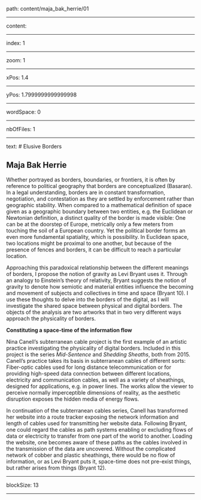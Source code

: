 path: content/maja_bak_herrie/01

----

content: 

----

index: 1

----

zoom: 1

----

xPos: 1.4

----

yPos: 1.7999999999999998

----

wordSpace: 0

----

nbOfFiles: 1

----

text: # Elusive Borders
## Maja Bak Herrie

Whether portrayed as borders, boundaries, or frontiers, it is often by reference to political geography that borders are conceptualized (Basaran). In a legal understanding, borders are in constant transformation, negotiation, and contestation as they are settled by enforcement rather than geographic stability. When compared to a mathematical definition of space given as a geographic boundary between two entities, e.g. the Euclidean or Newtonian definition, a distinct quality of the border is made visible: One can be at the doorstep of Europe, metrically only a few meters from touching the soil of a European country. Yet the political border forms an even more fundamental spatiality, which is possibility. In Euclidean space, two locations might be proximal to one another, but because of the presence of fences and borders, it can be difficult to reach a particular location.

Approaching this paradoxical relationship between the different meanings of borders, I propose the notion of gravity as Levi Bryant uses it. Through an analogy to Einstein’s theory of relativity, Bryant suggests the notion of gravity to denote how semiotic and material entities influence the becoming and movement of subjects and collectives in time and space (Bryant 10). I use these thoughts to delve into the borders of the digital, as I will investigate the shared space between physical and digital borders. The objects of the analysis are two artworks that in two very different ways approach the physicality of borders.


**Constituting a space-time of the information flow**

Nina Canell’s subterranean cable project is the first example of an artistic practice investigating the physicality of digital borders. Included in this project is the series *Mid-Sentence* and *Shedding Sheaths*, both from 2015. Canell’s practice takes its basis in subterranean cables of different sorts: Fiber-optic cables used for long distance telecommunication or for providing high-speed data connection between different locations, electricity and communication cables, as well as a variety of sheathings, designed for applications, e.g. in power lines. The works allow the viewer to perceive normally imperceptible dimensions of reality, as the aesthetic disruption exposes the hidden media of energy flows. 

In continuation of the subterranean cables series, Canell has transformed her website into a route tracker exposing the network information and length of cables used for transmitting her website data. Following Bryant, one could regard the cables as path systems enabling or excluding flows of data or electricity to transfer from one part of the world to another. Loading the website, one becomes aware of these paths as the cables involved in the transmission of the data are uncovered. Without the complicated network of cobber and plastic sheathings, there would be no flow of information, or as Levi Bryant puts it, space-time does not pre-exist things, but rather arises from things (Bryant 12).

----

blockSize: 13

----

